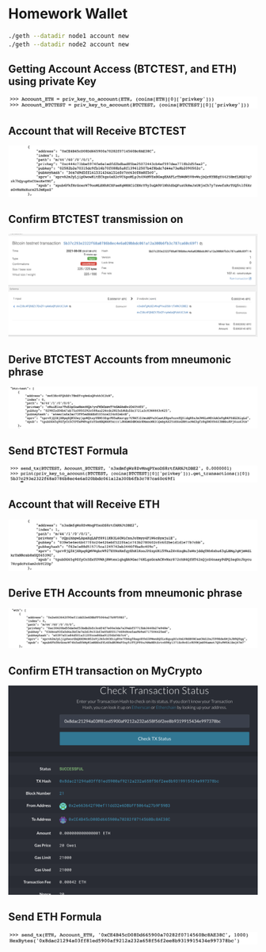 # Homework Wallet




```bash
./geth --datadir node1 account new
./geth --datadir node2 account new
```




## Getting Account Access (BTCTEST, and ETH) using private Key
![image](https://github.com/abacella/wallet/blob/main/Screenshots/Account%20Setting.png)

## Account that will Receive BTCTEST
![image](https://github.com/abacella/wallet/blob/main/Screenshots/btc_address.png)

## Confirm BTCTEST transmission on 
![image](https://github.com/abacella/wallet/blob/main/Screenshots/btc_block.png)

## Derive BTCTEST Accounts from mneumonic phrase
![image](https://github.com/abacella/wallet/blob/main/Screenshots/btc_derive.png)

## Send BTCTEST Formula
![image](https://github.com/abacella/wallet/blob/main/Screenshots/btc_send.png)

## Account that will Receive ETH
![image](https://github.com/abacella/wallet/blob/main/Screenshots/eth_address.png)

## Derive ETH Accounts from mneumonic phrase
![image](https://github.com/abacella/wallet/blob/main/Screenshots/eth_derive.png)


## Confirm ETH transaction on MyCrypto
![image](https://github.com/abacella/wallet/blob/main/Screenshots/eth_mycrypto.png)

## Send ETH Formula
![image](https://github.com/abacella/wallet/blob/main/Screenshots/eth_send.png)









